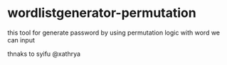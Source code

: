 # wordlistgenerator-permutation
this tool for generate password by using permutation logic with word we can input

thnaks to syifu @xathrya
